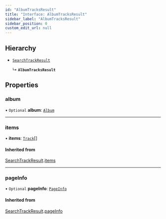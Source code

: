 ```yaml
---
id: "AlbumTracksResult"
title: "Interface: AlbumTracksResult"
sidebar_label: "AlbumTracksResult"
sidebar_position: 0
custom_edit_url: null
---
```


## Hierarchy

- [`SearchTrackResult`](SearchTrackResult.md)

  ↳ **`AlbumTracksResult`**

## Properties

### album

• `Optional` **album**: [`Album`](Album.md)

___

### items

• **items**: [`Track`](Track.md)[]

#### Inherited from

[SearchTrackResult](SearchTrackResult.md).[items](SearchTrackResult.md#items)

___

### pageInfo

• `Optional` **pageInfo**: [`PageInfo`](PageInfo.md)

#### Inherited from

[SearchTrackResult](SearchTrackResult.md).[pageInfo](SearchTrackResult.md#pageinfo)
